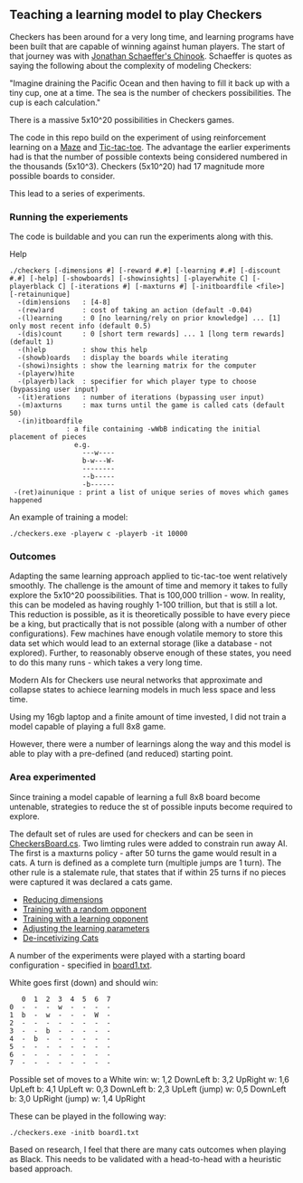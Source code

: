 ## Teaching a learning model to play Checkers
Checkers has been around for a very long time, and learning programs have been built that are capable of winning against human players.  The start of that journey was with [Jonathan Schaeffer's Chinook](https://www.theatlantic.com/technology/archive/2017/07/marion-tinsley-checkers/534111/).  Schaeffer is quotes as saying the following about the complexity of modeling Checkers:

"Imagine draining the Pacific Ocean and then having to fill it back up with a tiny cup, one at a time. The sea is the number of checkers possibilities. The cup is each calculation."

There is a massive 5x10^20 possibilities in Checkers games.

The code in this repo build on the experiment of using reinforcement learning on a [Maze](https://github.com/speedyjeff/Reinforcement/tree/main/Maze) and [Tic-tac-toe](https://github.com/speedyjeff/Reinforcement/tree/main/TicTacToe).  The advantage the earlier experiments had is that the number of possible contexts being considered numbered in the thousands (5x10^3).  Checkers (5x10^20) had 17 magnitude more possible boards to consider.

This lead to a series of experiments.

### Running the experiements
The code is buildable and you can run the experiments along with this.

Help
```
./checkers [-dimensions #] [-reward #.#] [-learning #.#] [-discount #.#] [-help] [-showboards] [-showinsights] [-playerwhite C] [-playerblack C] [-iterations #] [-maxturns #] [-initboardfile <file>] [-retainunique]
  -(dim)ensions   : [4-8]
  -(rew)ard       : cost of taking an action (default -0.04)
  -(l)earning     : 0 [no learning/rely on prior knowledge] ... [1] only most recent info (default 0.5)
  -(dis)count     : 0 [short term rewards] ... 1 [long term rewards] (default 1)
  -(h)elp         : show this help
  -(showb)oards   : display the boards while iterating
  -(showi)nsights : show the learning matrix for the computer
  -(playerw)hite
  -(playerb)lack  : specifier for which player type to choose (bypassing user input)
  -(it)erations   : number of iterations (bypassing user input)
  -(m)axturns     : max turns until the game is called cats (default 50)
  -(in)itboardfile
              : a file containing -wWbB indicating the initial placement of pieces
                e.g.
                  ---w----
                  b-w---W-
                  --------
                  --b-----
                  -b------
 -(ret)ainunique : print a list of unique series of moves which games happened
```

An example of training a model:
```
./checkers.exe -playerw c -playerb -it 10000
```

### Outcomes
Adapting the same learning approach applied to tic-tac-toe went relatively smoothly.  The challenge is the amount of time and memory it takes to fully explore the 5x10^20 poossibilities.  That is 100,000 trillion - wow.  In reality, this can be modeled as having roughly 1-100 trillion, but that is still a lot.  This reduction is possible, as it is theoretically possible to have every piece be a king, but practically that is not possible (along with a number of other configurations).  Few machines have enough volatile memory to store this data set which would lead to an external storage (like a database - not explored).  Further, to reasonably observe enough of these states, you need to do this many runs - which takes a very long time.

Modern AIs for Checkers use neural networks that approximate and collapse states to achiece learning models in much less space and less time.

Using my 16gb laptop and a finite amount of time invested, I did not train a model capable of playing a full 8x8 game.

However, there were a number of learnings along the way and this model is able to play with a pre-defined (and reduced) starting point.

### Area experimented
Since training a model capable of learning a full 8x8 board become untenable, strategies to reduce the st of possible inputs become required to explore.

The default set of rules are used for checkers and can be seen in [CheckersBoard.cs](https://github.com/speedyjeff/Reinforcement/tree/main/Checkers/CheckersBoard.cs).  Two limting rules were added to constrain run away AI.  The first is a maxturns policy - after 50 turns the game would result in a cats.  A turn is defined as a complete turn (multiple jumps are 1 turn).  The other rule is a stalemate rule, that states that if within 25 turns if no pieces were captured it was declared a cats game.

 * [Reducing dimensions](https://github.com/speedyjeff/Reinforcement/tree/main/Checkers/data.dimensions.md)
 * [Training with a random opponent](https://github.com/speedyjeff/Reinforcement/tree/main/Checkers/data.smart.random.md)
 * [Training with a learning opponent](https://github.com/speedyjeff/Reinforcement/tree/main/Checkers/data.smart.smart.md)
 * [Adjusting the learning parameters](https://github.com/speedyjeff/Reinforcement/tree/main/Checkers/data.learning.md)
 * [De-incetivizing Cats](https://github.com/speedyjeff/Reinforcement/tree/main/Checkers/data.nocats.md)

A number of the experiments were played with a starting board configuration - specified in [board1.txt](https://github.com/speedyjeff/Reinforcement/tree/main/Checkers/board1.txt).

White goes first (down) and should win:
```
   0  1  2  3  4  5  6  7
0  -  -  -  w  -  -  -  -
1  b  -  w  -  -  -  W  -
2  -  -  -  -  -  -  -  -
3  -  -  b  -  -  -  -  -
4  -  b  -  -  -  -  -  -
5  -  -  -  -  -  -  -  -
6  -  -  -  -  -  -  -  -
7  -  -  -  -  -  -  -  -
```

Possible set of moves to a White win:
w: 1,2 DownLeft
b: 3,2 UpRight
w: 1,6 UpLeft
b: 4,1 UpLeft
w: 0,3 DownLeft
b: 2,3 UpLeft (jump)
w: 0,5 DownLeft
b: 3,0 UpRight (jump)
w: 1,4 UpRight

These can be played in the following way:
```
./checkers.exe -initb board1.txt
```

Based on research, I feel that there are many cats outcomes when playing as Black.  This needs to be validated with a head-to-head with a heuristic based approach.
